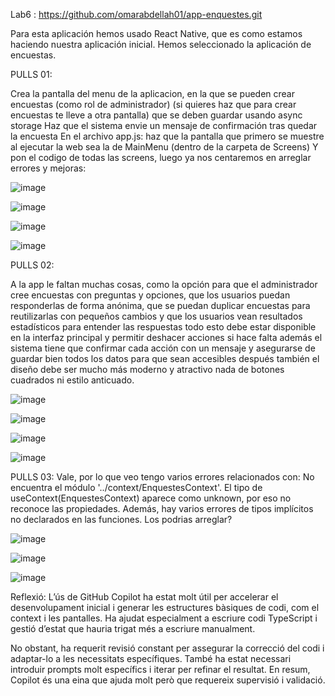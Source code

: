 Lab6  :   https://github.com/omarabdellah01/app-enquestes.git

Para esta aplicación hemos usado React Native, que es como estamos haciendo nuestra aplicación inicial. Hemos seleccionado la aplicación de encuestas.

PULLS 01:

Crea la pantalla del menu de la aplicacion, en la que se pueden crear encuestas (como rol de administrador) (si quieres haz que para crear encuestas te lleve a otra pantalla) que se deben guardar usando async storage
Haz que el sistema envie un mensaje de confirmación tras quedar la encuesta
En el archivo app.js: haz que la pantalla que primero se muestre al ejecutar la web sea la de MainMenu (dentro de la carpeta de Screens)
Y pon el codigo de todas las screens, luego ya nos centaremos en arreglar errores y mejoras:

![image](https://github.com/user-attachments/assets/827656f9-164d-4a0d-91fe-bba64ea45174)

![image](https://github.com/user-attachments/assets/0a89ea1f-d886-4674-bcd7-d952934db87b)

![image](https://github.com/user-attachments/assets/04e67271-64b3-49e2-857d-66838c1e2509)

![image](https://github.com/user-attachments/assets/3e9573fe-f4c7-463f-8367-b91692b54b57)

PULLS 02:

A la app le faltan muchas cosas, como la opción para que el administrador cree encuestas con preguntas y opciones, que los usuarios puedan responderlas de forma anónima, 
que se puedan duplicar encuestas para reutilizarlas con pequeños cambios y que los usuarios vean resultados estadísticos para entender las respuestas todo esto debe estar disponible en la interfaz principal 
y permitir deshacer acciones si hace falta además el sistema tiene que confirmar cada acción con un mensaje y asegurarse de guardar bien todos los datos para que sean accesibles después también el diseño debe ser mucho más moderno 
y atractivo nada de botones cuadrados ni estilo anticuado.

![image](https://github.com/user-attachments/assets/055403f5-890f-4d26-be3a-042c821a2ca3)

![image](https://github.com/user-attachments/assets/9ae39141-242f-432c-992b-00eb33fea575)

![image](https://github.com/user-attachments/assets/94852927-6e44-4776-8c3a-6cdc98744b57)

![image](https://github.com/user-attachments/assets/52380fd0-16d5-4ff7-8d0a-b16e96ea0690)

PULLS 03:
Vale, por lo que veo tengo varios errores relacionados con:
No encuentra el módulo '../context/EnquestesContext'.
El tipo de useContext(EnquestesContext) aparece como unknown, por eso no reconoce las propiedades.
Además, hay varios errores de tipos implícitos no declarados en las funciones. Los podrias arreglar?

![image](https://github.com/user-attachments/assets/56e42afd-779c-493d-9021-5f5f35347bdc)

![image](https://github.com/user-attachments/assets/f1928cbe-8240-4001-9fb1-ef7483b48d80)

![image](https://github.com/user-attachments/assets/7d50a08c-7213-43a9-815d-0244223da7a1)


Reflexió:
L’ús de GitHub Copilot ha estat molt útil per accelerar el desenvolupament inicial i generar les estructures bàsiques de codi, com el context i les pantalles. Ha ajudat especialment a escriure codi TypeScript i gestió d’estat que hauria trigat més a escriure manualment.

No obstant, ha requerit revisió constant per assegurar la correcció del codi i adaptar-lo a les necessitats específiques. També ha estat necessari introduir prompts molt específics i iterar per refinar el resultat. En resum, Copilot és una eina que ajuda molt però que requereix supervisió i validació.
